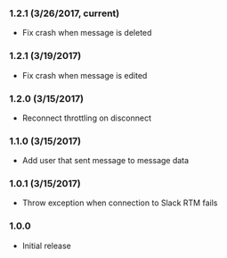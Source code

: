 ### 1.2.1 (3/26/2017, current)
* Fix crash when message is deleted

### 1.2.1 (3/19/2017)
* Fix crash when message is edited

### 1.2.0 (3/15/2017)
* Reconnect throttling on disconnect

### 1.1.0 (3/15/2017)
* Add user that sent message to message data

### 1.0.1 (3/15/2017)
* Throw exception when connection to Slack RTM fails
### 1.0.0
* Initial release
